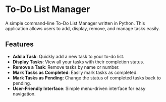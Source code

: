 # To-Do List Manager

A simple command-line To-Do List Manager written in Python. This application allows users to add, display, remove, and manage tasks easily.

## Features

- **Add a Task**: Quickly add a new task to your to-do list.
- **Display Tasks**: View all your tasks with their completion status.
- **Remove a Task**: Remove tasks by name or number.
- **Mark Tasks as Completed**: Easily mark tasks as completed.
- **Mark Tasks as Pending**: Change the status of completed tasks back to pending.
- **User-Friendly Interface**: Simple menu-driven interface for easy navigation.

